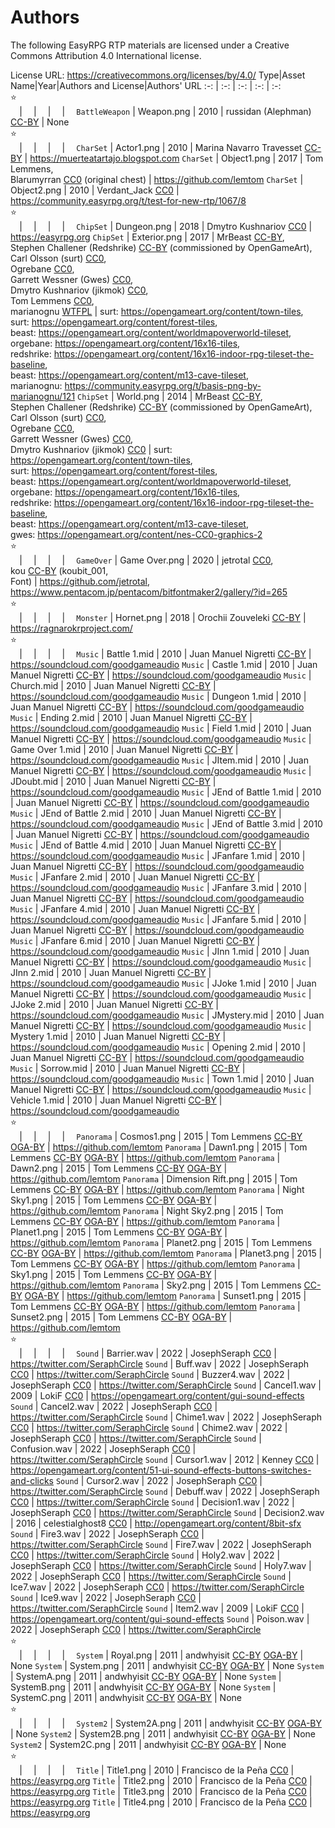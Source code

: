 # Authors

The following EasyRPG RTP materials are licensed under a
Creative Commons Attribution 4.0 International license.
    
License URL: https://creativecommons.org/licenses/by/4.0/
 Type|Asset Name|Year|Authors and License|Authors' URL
:-: | :-: | :-: | :-: | :-:
<br/>⭐<br/> ⠀ | ⠀ | ⠀ | ⠀ | ⠀
`BattleWeapon` | Weapon.png | 2010 | russidan (Alephman) [CC-BY] | None
<br/>⭐<br/> ⠀ | ⠀ | ⠀ | ⠀ | ⠀
`CharSet` | Actor1.png | 2010 | Marina Navarro Travesset [CC-BY] | https://muerteatartajo.blogspot.com
`CharSet` | Object1.png | 2017 | Tom Lemmens, <br/>Blarumyrran [CC0] (original chest) | https://github.com/lemtom
`CharSet` | Object2.png | 2010 | Verdant_Jack [CC0] | https://community.easyrpg.org/t/test-for-new-rtp/1067/8
<br/>⭐<br/> ⠀ | ⠀ | ⠀ | ⠀ | ⠀
`ChipSet` | Dungeon.png | 2018 | Dmytro Kushnariov [CC0] | https://easyrpg.org
`ChipSet` | Exterior.png | 2017 | MrBeast [CC-BY], <br/>Stephen Challener (Redshrike) [CC-BY] (commissioned by OpenGameArt), <br/>Carl Olsson (surt) [CC0], <br/>Ogrebane [CC0], <br/>Garrett Wessner (Gwes) [CC0], <br/>Dmytro Kushnariov (jikmok) [CC0], <br/>Tom Lemmens [CC0], <br/>marianognu [WTFPL] | surt: https://opengameart.org/content/town-tiles, <br/>surt: https://opengameart.org/content/forest-tiles, <br/>beast: https://opengameart.org/content/worldmapoverworld-tileset, <br/>orgebane: https://opengameart.org/content/16x16-tiles, <br/>redshrike: https://opengameart.org/content/16x16-indoor-rpg-tileset-the-baseline, <br/>beast: https://opengameart.org/content/m13-cave-tileset, <br/>marianognu: https://community.easyrpg.org/t/basis-png-by-marianognu/121
`ChipSet` | World.png | 2014 | MrBeast [CC-BY], <br/>Stephen Challener (Redshrike) [CC-BY] (commissioned by OpenGameArt), <br/>Carl Olsson (surt) [CC0], <br/>Ogrebane [CC0], <br/>Garrett Wessner (Gwes) [CC0], <br/>Dmytro Kushnariov (jikmok) [CC0] | surt: https://opengameart.org/content/town-tiles, <br/>surt: https://opengameart.org/content/forest-tiles, <br/>beast: https://opengameart.org/content/worldmapoverworld-tileset, <br/>orgebane: https://opengameart.org/content/16x16-tiles, <br/>redshrike: https://opengameart.org/content/16x16-indoor-rpg-tileset-the-baseline, <br/>beast: https://opengameart.org/content/m13-cave-tileset, <br/>gwes: https://opengameart.org/content/nes-CC0-graphics-2
<br/>⭐<br/> ⠀ | ⠀ | ⠀ | ⠀ | ⠀
`GameOver` | Game Over.png | 2020 | jetrotal [CC0], <br/>kou [CC-BY] (koubit_001, <br/>Font) | https://github.com/jetrotal, <br/>https://www.pentacom.jp/pentacom/bitfontmaker2/gallery/?id=265
<br/>⭐<br/> ⠀ | ⠀ | ⠀ | ⠀ | ⠀
`Monster` | Hornet.png | 2018 | Orochii Zouveleki [CC-BY] | https://ragnarokrproject.com/
<br/>⭐<br/> ⠀ | ⠀ | ⠀ | ⠀ | ⠀
`Music` | Battle 1.mid | 2010 | Juan Manuel Nigretti [CC-BY] | https://soundcloud.com/goodgameaudio
`Music` | Castle 1.mid | 2010 | Juan Manuel Nigretti [CC-BY] | https://soundcloud.com/goodgameaudio
`Music` | Church.mid | 2010 | Juan Manuel Nigretti [CC-BY] | https://soundcloud.com/goodgameaudio
`Music` | Dungeon 1.mid | 2010 | Juan Manuel Nigretti [CC-BY] | https://soundcloud.com/goodgameaudio
`Music` | Ending 2.mid | 2010 | Juan Manuel Nigretti [CC-BY] | https://soundcloud.com/goodgameaudio
`Music` | Field 1.mid | 2010 | Juan Manuel Nigretti [CC-BY] | https://soundcloud.com/goodgameaudio
`Music` | Game Over 1.mid | 2010 | Juan Manuel Nigretti [CC-BY] | https://soundcloud.com/goodgameaudio
`Music` | JItem.mid | 2010 | Juan Manuel Nigretti [CC-BY] | https://soundcloud.com/goodgameaudio
`Music` | JDoubt.mid | 2010 | Juan Manuel Nigretti [CC-BY] | https://soundcloud.com/goodgameaudio
`Music` | JEnd of Battle 1.mid | 2010 | Juan Manuel Nigretti [CC-BY] | https://soundcloud.com/goodgameaudio
`Music` | JEnd of Battle 2.mid | 2010 | Juan Manuel Nigretti [CC-BY] | https://soundcloud.com/goodgameaudio
`Music` | JEnd of Battle 3.mid | 2010 | Juan Manuel Nigretti [CC-BY] | https://soundcloud.com/goodgameaudio
`Music` | JEnd of Battle 4.mid | 2010 | Juan Manuel Nigretti [CC-BY] | https://soundcloud.com/goodgameaudio
`Music` | JFanfare 1.mid | 2010 | Juan Manuel Nigretti [CC-BY] | https://soundcloud.com/goodgameaudio
`Music` | JFanfare 2.mid | 2010 | Juan Manuel Nigretti [CC-BY] | https://soundcloud.com/goodgameaudio
`Music` | JFanfare 3.mid | 2010 |  Juan Manuel Nigretti [CC-BY] | https://soundcloud.com/goodgameaudio
`Music` | JFanfare 4.mid | 2010 |  Juan Manuel Nigretti [CC-BY] | https://soundcloud.com/goodgameaudio
`Music` | JFanfare 5.mid | 2010 |  Juan Manuel Nigretti [CC-BY] | https://soundcloud.com/goodgameaudio
`Music` | JFanfare 6.mid | 2010 |  Juan Manuel Nigretti [CC-BY] | https://soundcloud.com/goodgameaudio
`Music` | JInn 1.mid | 2010 |  Juan Manuel Nigretti [CC-BY] | https://soundcloud.com/goodgameaudio
`Music` | JInn 2.mid | 2010 |  Juan Manuel Nigretti [CC-BY] | https://soundcloud.com/goodgameaudio
`Music` | JJoke 1.mid | 2010 |  Juan Manuel Nigretti [CC-BY] | https://soundcloud.com/goodgameaudio
`Music` | JJoke 2.mid | 2010 |  Juan Manuel Nigretti [CC-BY] | https://soundcloud.com/goodgameaudio
`Music` | JMystery.mid | 2010 |  Juan Manuel Nigretti [CC-BY] | https://soundcloud.com/goodgameaudio
`Music` | Mystery 1.mid | 2010 |  Juan Manuel Nigretti [CC-BY] | https://soundcloud.com/goodgameaudio
`Music` | Opening 2.mid | 2010 |  Juan Manuel Nigretti [CC-BY] | https://soundcloud.com/goodgameaudio
`Music` | Sorrow.mid | 2010 |  Juan Manuel Nigretti [CC-BY] | https://soundcloud.com/goodgameaudio
`Music` | Town 1.mid | 2010 |  Juan Manuel Nigretti [CC-BY] | https://soundcloud.com/goodgameaudio
`Music` | Vehicle 1.mid | 2010 |  Juan Manuel Nigretti [CC-BY] | https://soundcloud.com/goodgameaudio
<br/>⭐<br/> ⠀ | ⠀ | ⠀ | ⠀ | ⠀
`Panorama` | Cosmos1.png | 2015 |  Tom Lemmens [CC-BY] [OGA-BY] | https://github.com/lemtom
`Panorama` | Dawn1.png | 2015 |  Tom Lemmens [CC-BY] [OGA-BY] | https://github.com/lemtom
`Panorama` | Dawn2.png | 2015 |  Tom Lemmens [CC-BY] [OGA-BY] | https://github.com/lemtom
`Panorama` | Dimension Rift.png | 2015 |  Tom Lemmens [CC-BY] [OGA-BY] | https://github.com/lemtom
`Panorama` | Night Sky1.png | 2015 |  Tom Lemmens [CC-BY] [OGA-BY] | https://github.com/lemtom
`Panorama` | Night Sky2.png | 2015 |  Tom Lemmens [CC-BY] [OGA-BY] | https://github.com/lemtom
`Panorama` | Planet1.png | 2015 |  Tom Lemmens [CC-BY] [OGA-BY] | https://github.com/lemtom
`Panorama` | Planet2.png | 2015 |  Tom Lemmens [CC-BY] [OGA-BY] | https://github.com/lemtom
`Panorama` | Planet3.png | 2015 |  Tom Lemmens [CC-BY] [OGA-BY] | https://github.com/lemtom
`Panorama` | Sky1.png | 2015 |  Tom Lemmens [CC-BY] [OGA-BY] | https://github.com/lemtom
`Panorama` | Sky2.png | 2015 |  Tom Lemmens [CC-BY] [OGA-BY] | https://github.com/lemtom
`Panorama` | Sunset1.png | 2015 | Tom Lemmens [CC-BY] [OGA-BY] | https://github.com/lemtom
`Panorama` | Sunset2.png | 2015 |  Tom Lemmens [CC-BY] [OGA-BY] | https://github.com/lemtom
<br/>⭐<br/> ⠀ | ⠀ | ⠀ | ⠀ | ⠀
`Sound` | Barrier.wav | 2022 | JosephSeraph [CC0] | https://twitter.com/SeraphCircle
`Sound` | Buff.wav | 2022 | JosephSeraph [CC0] | https://twitter.com/SeraphCircle
`Sound` | Buzzer4.wav | 2022 | JosephSeraph [CC0] | https://twitter.com/SeraphCircle
`Sound` | Cancel1.wav | 2009 |  LokiF [CC0] | https://opengameart.org/content/gui-sound-effects
`Sound` | Cancel2.wav | 2022 | JosephSeraph [CC0] | https://twitter.com/SeraphCircle
`Sound` | Chime1.wav | 2022 | JosephSeraph [CC0] | https://twitter.com/SeraphCircle
`Sound` | Chime2.wav | 2022 | JosephSeraph [CC0] | https://twitter.com/SeraphCircle
`Sound` | Confusion.wav | 2022 | JosephSeraph [CC0] | https://twitter.com/SeraphCircle
`Sound` | Cursor1.wav | 2012 |  Kenney [CC0] | https://opengameart.org/content/51-ui-sound-effects-buttons-switches-and-clicks
`Sound` | Cursor2.wav | 2022 | JosephSeraph [CC0] | https://twitter.com/SeraphCircle
`Sound` | Debuff.wav | 2022 | JosephSeraph [CC0] | https://twitter.com/SeraphCircle
`Sound` | Decision1.wav | 2022 | JosephSeraph [CC0] | https://twitter.com/SeraphCircle
`Sound` | Decision2.wav | 2016 |  celestialghost8 [CC0] | http://opengameart.org/content/8bit-sfx
`Sound` | Fire3.wav | 2022 | JosephSeraph [CC0] | https://twitter.com/SeraphCircle
`Sound` | Fire7.wav | 2022 | JosephSeraph [CC0] | https://twitter.com/SeraphCircle
`Sound` | Holy2.wav | 2022 | JosephSeraph [CC0] | https://twitter.com/SeraphCircle
`Sound` | Holy7.wav | 2022 | JosephSeraph [CC0] | https://twitter.com/SeraphCircle
`Sound` | Ice7.wav | 2022 | JosephSeraph [CC0] | https://twitter.com/SeraphCircle
`Sound` | Ice9.wav | 2022 | JosephSeraph [CC0] | https://twitter.com/SeraphCircle
`Sound` | Item2.wav | 2009 |  LokiF [CC0] | https://opengameart.org/content/gui-sound-effects
`Sound` | Poison.wav | 2022 | JosephSeraph [CC0] | https://twitter.com/SeraphCircle
<br/>⭐<br/> ⠀ | ⠀ | ⠀ | ⠀ | ⠀
`System` | Royal.png | 2011 |  andwhyisit [CC-BY] [OGA-BY] | None
`System` | System.png | 2011 |  andwhyisit [CC-BY] [OGA-BY] | None
`System` | SystemA.png | 2011 |  andwhyisit [CC-BY] [OGA-BY] | None
`System` | SystemB.png | 2011 |  andwhyisit [CC-BY] [OGA-BY] | None
`System` | SystemC.png | 2011 |  andwhyisit [CC-BY] [OGA-BY] | None
<br/>⭐<br/> ⠀ | ⠀ | ⠀ | ⠀ | ⠀
`System2` | System2A.png | 2011 |  andwhyisit [CC-BY] [OGA-BY] | None
`System2` | System2B.png | 2011 |  andwhyisit [CC-BY] [OGA-BY] | None
`System2` | System2C.png | 2011 |  andwhyisit [CC-BY] [OGA-BY] | None
<br/>⭐<br/> ⠀ | ⠀ | ⠀ | ⠀ | ⠀
`Title` | Title1.png | 2010 |  Francisco de la Peña [CC0] | https://easyrpg.org
`Title` | Title2.png | 2010 |  Francisco de la Peña [CC0] | https://easyrpg.org
`Title` | Title3.png | 2010 |  Francisco de la Peña [CC0] | https://easyrpg.org
`Title` | Title4.png | 2010 |  Francisco de la Peña [CC0] | https://easyrpg.org

[CC0]: https://creativecommons.org/publicdomain/zero/1.0/deed.de
[CC-BY]: https://creativecommons.org/licenses/by/4.0/deed.de
[OGA-BY]: https://opengameart.org/content/oga-by-30-faq
[WTFPL]: https://choosealicense.com/licenses/wtfpl/